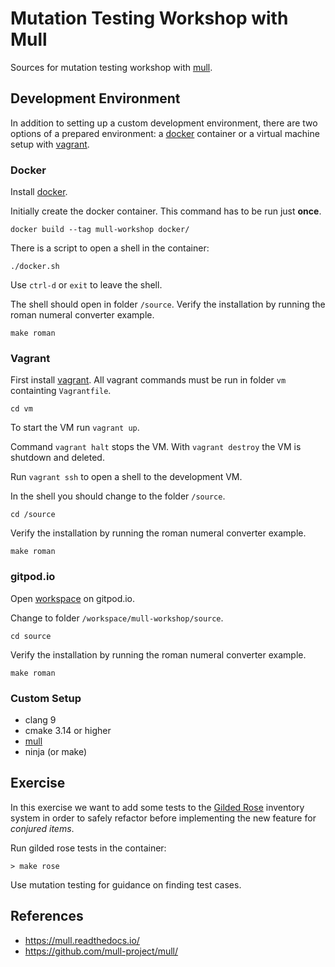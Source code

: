 # Mutation Testing Workshop with Mull

Sources for mutation testing workshop with [mull](https://github.com/mull-project/mull/).

## Development Environment

In addition to setting up a custom development environment, there are  two options of a prepared environment: a [docker](https://www.docker.com/) container or a virtual machine setup with [vagrant](https://www.vagrantup.com/).

### Docker

Install [docker](https://docs.docker.com/get-started/).

Initially create the docker container. This command has to be run just **once**.

    docker build --tag mull-workshop docker/

There is a script to open a shell in the container:

    ./docker.sh

Use `ctrl-d` or `exit` to leave the shell.

The shell should open in folder `/source`.
Verify the installation by running the roman numeral converter example.

    make roman

### Vagrant

First install [vagrant](https://www.vagrantup.com/).
All vagrant commands must be run in folder `vm` containting `Vagrantfile`.

    cd vm

To start the VM run `vagrant up`.

Command `vagrant halt` stops the VM.
With `vagrant destroy` the VM is shutdown and deleted.

Run `vagrant ssh` to open a shell to the development VM.

In the shell you should change to the folder `/source`.

    cd /source

Verify the installation by running the roman numeral converter example.

    make roman

### gitpod.io

Open [workspace](https://gitpod.io/#https://github.com/CppUsergroupZentralschweiz/mull-workshop) on gitpod.io.

Change to folder `/workspace/mull-workshop/source`.

    cd source

Verify the installation by running the roman numeral converter example.

    make roman

### Custom Setup

* clang 9
* cmake 3.14 or higher
* [mull](https://mull.readthedocs.io/)
* ninja (or make)

## Exercise

In this exercise we want to add some tests to the [Gilded Rose](https://github.com/NotMyself/GildedRose) inventory system in order to safely refactor before implementing the new feature for *conjured items*.

Run gilded rose tests in the container:

    > make rose

Use mutation testing for guidance on finding test cases.

## References

* https://mull.readthedocs.io/
* https://github.com/mull-project/mull/
